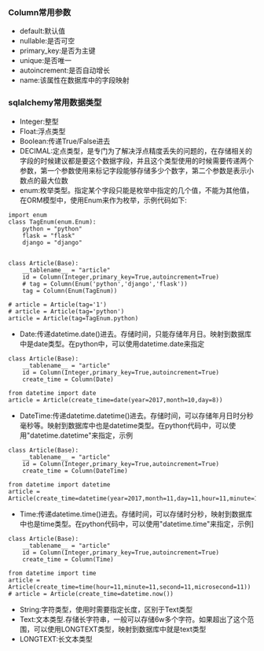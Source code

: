 ### Column常用参数

* default:默认值
* nullable:是否可空
* primary\_key:是否为主键
* unique:是否唯一
* autoincrement:是否自动增长
* name:该属性在数据库中的字段映射

### sqlalchemy常用数据类型

* Integer:整型
* Float:浮点类型
* Boolean:传递True/False进去
* DECIMAL:定点类型，是专门为了解决浮点精度丢失的问题的，在存储相关的字段的时候建议都是要这个数据字段，并且这个类型使用的时候需要传递两个参数，第一个参数使用来标记字段能够存储多少个数字，第二个参数是表示小数点的最大位数
* enum:枚举类型。指定某个字段只能是枚举中指定的几个值，不能为其他值，在ORM模型中，使用Enum来作为枚举，示例代码如下:

```
import enum
class TagEnum(enum.Enum):
    python = "python"
    flask = "flask"
    django = "django"


class Article(Base):
    __tablename__ = "article"
    id = Column(Integer,primary_key=True,autoincrement=True)
    # tag = Column(Enum('python','django','flask'))
    tag = Column(Enum(TagEnum))

# article = Article(tag='1')
# article = Article(tag='python')
article = Article(tag=TagEnum.python)
```

* Date:传递datetime.date\(\)进去。存储时间，只能存储年月日。映射到数据库中是date类型。在python中，可以使用datetime.date来指定

```
class Article(Base):
    __tablename__ = "article"
    id = Column(Integer,primary_key=True,autoincrement=True)
    create_time = Column(Date)

from datetime import date
article = Article(create_time=date(year=2017,month=10,day=8))
```

* DateTime:传递datetime.datetime\(\)进去。存储时间，可以存储年月日时分秒毫秒等。映射到数据库中也是datetime类型。在python代码中，可以使用"datetime.datetime"来指定，示例

```
class Article(Base):
    __tablename__ = "article"
    id = Column(Integer,primary_key=True,autoincrement=True)
    create_time = Column(DateTime)

from datetime import datetime
article = Article(create_time=datetime(year=2017,month=11,day=11,hour=11,minute=11,second=11,microsecond=11))
```

* Time:传递datetime.time\(\)进去。存储时间，可以存储时分秒，映射到数据库中也是time类型。在python代码中，可以使用"datetime.time"来指定，示例\]

```
class Article(Base):
    __tablename__ = "article"
    id = Column(Integer,primary_key=True,autoincrement=True)
    create_time = Column(Time)

from datetime import time
article = Article(create_time=time(hour=11,minute=11,second=11,microsecond=11))
# article = Article(create_time=datetime.now())
```

* String:字符类型，使用时需要指定长度，区别于Text类型
* Text:文本类型.存储长字符串，一般可以存储6w多个字符。如果超出了这个范围，可以使用LONGTEXT类型，映射到数据库中就是text类型
* LONGTEXT:长文本类型



